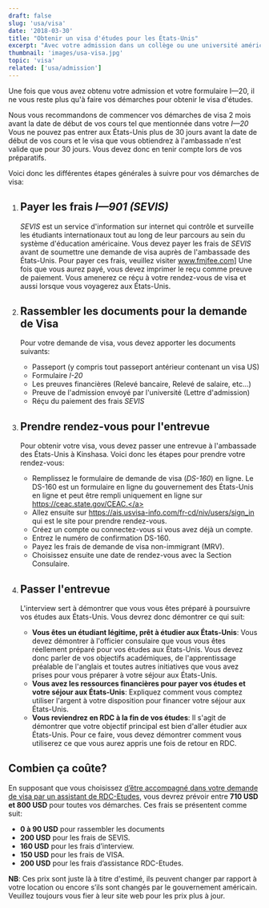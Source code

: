 ```yaml
---
draft: false
slug: 'usa/visa'
date: '2018-03-30'
title: "Obtenir un visa d'études pour les États-Unis"
excerpt: "Avec votre admission dans un collège ou une université américaine en main, vous devez maintenant faire une demande de visa à l'ambassade des États-Unis. Ce guide vous donne les informations nécessaires et vous explique les différentes étapes à suivre pour obtenir le visa d'études pour les États-Unis."
thumbnail: 'images/usa-visa.jpg'
topic: 'visa'
related: ['usa/admission']
---
```


Une fois que vous avez obtenu votre admission et votre formulaire I—20, il ne vous reste plus qu'à faire vos démarches pour obtenir le visa d'études.

Nous vous recommandons de commencer vos démarches de visa 2 mois avant la date de début de vos cours tel que mentionnée dans votre _I—20_
Vous ne pouvez pas entrer aux États-Unis plus de 30 jours avant la date de début de vos cours et le visa que vous obtiendrez à l'ambassade n'est valide que pour 30 jours.
Vous devez donc en tenir compte lors de vos préparatifs.

Voici donc les différentes étapes générales à suivre pour vos démarches de visa:

1.  ## Payer les frais _I—901 (SEVIS)_

    _SEVIS_ est un service d'information sur internet qui contrôle et surveille les étudiants internationaux tout au long de leur parcours au sein du système d'éducation américaine.
    Vous devez payer les frais de _SEVIS_ avant de soumettre une demande de visa auprès de l'ambassade des États-Unis.
    Pour payer ces frais, veuillez visiter <a href="https://www.fmjfee.com" target="_blank" rel="nofollow noopener">www.fmjfee.com]</a>
    Une fois que vous aurez payé, vous devez imprimer le reçu comme preuve de paiement. Vous amenerez ce réçu à votre rendez-vous de visa et aussi lorsque vous voyagerez aux États-Unis.

2.  ## Rassembler les documents pour la demande de Visa

    Pour votre demande de visa, vous devez apporter les documents suivants:

    - Passeport (y compris tout passeport antérieur contenant un visa US)
    - Formulaire _I-20_
    - Les preuves financières (Relevé bancaire, Relevé de salaire, etc…)
    - Preuve de l'admission envoyé par l'université (Lettre d'admission)
    - Réçu du paiement des frais _SEVIS_

3.  ## Prendre rendez-vous pour l'entrevue

    Pour obtenir votre visa, vous devez passer une entrevue à l'ambassade des États-Unis à Kinshasa.
    Voici donc les étapes pour prendre votre rendez-vous:

    - Remplissez le formulaire de demande de visa (_DS-160_) en ligne.
      Le DS-160 est un formulaire en ligne du gouvernement des États-Unis en ligne et peut être rempli uniquement en ligne sur <a href="https://ceac.state.gov/CEAC" target="_blank" rel="nofollow noopener">https://ceac.state.gov/CEAC.</a>
    - Allez ensuite sur <a href="https://ais.usvisa-info.com/fr-cd/niv/users/sign_in" target="_blank" rel="nofollow noopener">https://ais.usvisa-info.com/fr-cd/niv/users/sign_in</a> qui est le site pour prendre rendez-vous.
    - Créez un compte ou connectez-vous si vous avez déjà un compte.
    - Entrez le numéro de confirmation DS-160.
    - Payez les frais de demande de visa non-immigrant (MRV).
    - Choisissez ensuite une date de rendez-vous avec la Section Consulaire.

4.  ## Passer l'entrevue
    L'interview sert à démontrer que vous vous êtes préparé à poursuivre vos études aux États-Unis. Vous devrez donc démontrer ce qui suit:
    - **Vous êtes un étudiant légitime, prêt à étudier aux États-Unis**: Vous devez démontrer à l'officier consulaire que vous vous êtes réellement préparé pour vos études aux États-Unis.
      Vous devez donc parler de vos objectifs académiques, de l'apprentissage préalable de l'anglais et toutes autres initiatives que vous avez prises pour vous préparer à votre séjour aux États-Unis.
    - **Vous avez les ressources financières pour payer vos études et votre séjour aux États-Unis**: Expliquez comment vous comptez utiliser l'argent à votre disposition pour financer votre séjour aux États-Unis.
    - **Vous reviendrez en RDC à la fin de vos études**: Il s'agit de démontrer que votre objectif principal est bien d'aller étudier aux États-Unis.
      Pour ce faire, vous devez démontrer comment vous utiliserez ce que vous aurez appris une fois de retour en RDC.

## Combien ça coûte?

En supposant que vous choisissez [d’être accompagné dans votre demande de visa par un assistant de RDC-Etudes](/accompagnement), vous devrez prévoir entre **710 USD et 800 USD** pour toutes vos démarches.
Ces frais se présentent comme suit:

- **0 à 90 USD** pour rassembler les documents
- **200 USD** pour les frais de SEVIS.
- **160 USD** pour les frais d’interview.
- **150 USD** pour les frais de VISA.
- **200 USD** pour les frais d’assistance RDC-Etudes.

**NB**: Ces prix sont juste là à titre d'estimé, ils peuvent changer par rapport à votre location ou encore s’ils sont changés par le gouvernement américain. Veuillez toujours vous fier à leur site web pour les prix plus à jour.
